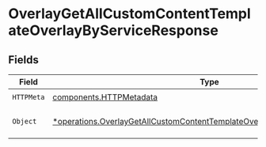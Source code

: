 # OverlayGetAllCustomContentTemplateOverlayByServiceResponse


## Fields

| Field                                                                                                                                                                   | Type                                                                                                                                                                    | Required                                                                                                                                                                | Description                                                                                                                                                             |
| ----------------------------------------------------------------------------------------------------------------------------------------------------------------------- | ----------------------------------------------------------------------------------------------------------------------------------------------------------------------- | ----------------------------------------------------------------------------------------------------------------------------------------------------------------------- | ----------------------------------------------------------------------------------------------------------------------------------------------------------------------- |
| `HTTPMeta`                                                                                                                                                              | [components.HTTPMetadata](../../models/components/httpmetadata.md)                                                                                                      | :heavy_check_mark:                                                                                                                                                      | N/A                                                                                                                                                                     |
| `Object`                                                                                                                                                                | [*operations.OverlayGetAllCustomContentTemplateOverlayByServiceResponseBody](../../models/operations/overlaygetallcustomcontenttemplateoverlaybyserviceresponsebody.md) | :heavy_minus_sign:                                                                                                                                                      | The request has succeeded.                                                                                                                                              |